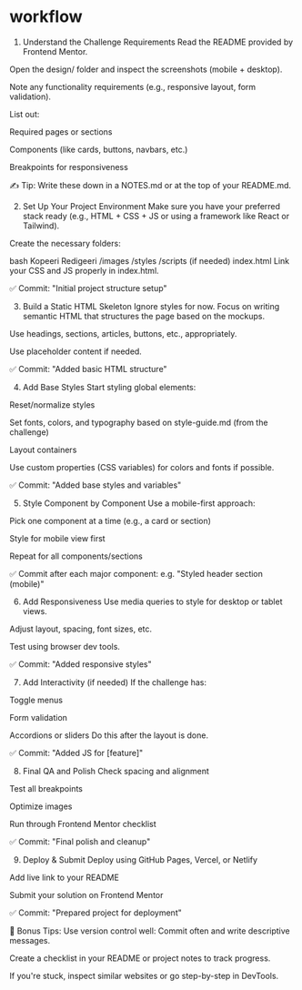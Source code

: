 # workflow

1. Understand the Challenge Requirements
   Read the README provided by Frontend Mentor.

Open the design/ folder and inspect the screenshots (mobile + desktop).

Note any functionality requirements (e.g., responsive layout, form validation).

List out:

Required pages or sections

Components (like cards, buttons, navbars, etc.)

Breakpoints for responsiveness

✍️ Tip: Write these down in a NOTES.md or at the top of your README.md.

2. Set Up Your Project Environment
   Make sure you have your preferred stack ready (e.g., HTML + CSS + JS or using a framework like React or Tailwind).

Create the necessary folders:

bash
Kopeeri
Redigeeri
/images
/styles
/scripts (if needed)
index.html
Link your CSS and JS properly in index.html.

✅ Commit: "Initial project structure setup"

3. Build a Static HTML Skeleton
   Ignore styles for now. Focus on writing semantic HTML that structures the page based on the mockups.

Use headings, sections, articles, buttons, etc., appropriately.

Use placeholder content if needed.

✅ Commit: "Added basic HTML structure"

4. Add Base Styles
   Start styling global elements:

Reset/normalize styles

Set fonts, colors, and typography based on style-guide.md (from the challenge)

Layout containers

Use custom properties (CSS variables) for colors and fonts if possible.

✅ Commit: "Added base styles and variables"

5. Style Component by Component
   Use a mobile-first approach:

Pick one component at a time (e.g., a card or section)

Style for mobile view first

Repeat for all components/sections

✅ Commit after each major component: e.g. "Styled header section (mobile)"

6. Add Responsiveness
   Use media queries to style for desktop or tablet views.

Adjust layout, spacing, font sizes, etc.

Test using browser dev tools.

✅ Commit: "Added responsive styles"

7. Add Interactivity (if needed)
   If the challenge has:

Toggle menus

Form validation

Accordions or sliders
Do this after the layout is done.

✅ Commit: "Added JS for [feature]"

8. Final QA and Polish
   Check spacing and alignment

Test all breakpoints

Optimize images

Run through Frontend Mentor checklist

✅ Commit: "Final polish and cleanup"

9. Deploy & Submit
   Deploy using GitHub Pages, Vercel, or Netlify

Add live link to your README

Submit your solution on Frontend Mentor

✅ Commit: "Prepared project for deployment"

🧠 Bonus Tips:
Use version control well: Commit often and write descriptive messages.

Create a checklist in your README or project notes to track progress.

If you're stuck, inspect similar websites or go step-by-step in DevTools.
